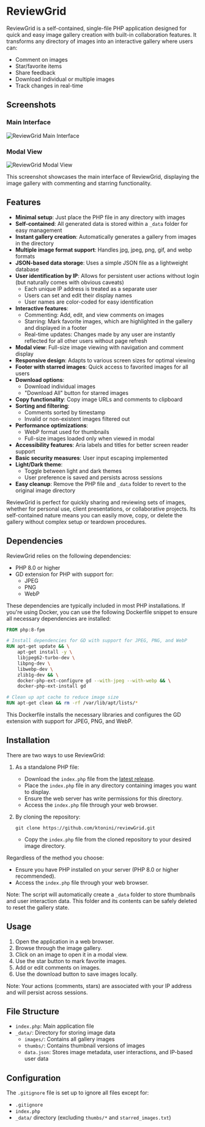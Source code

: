 # ReviewGrid

ReviewGrid is a self-contained, single-file PHP application designed for quick and easy image gallery creation with built-in collaboration features. It transforms any directory of images into an interactive gallery where users can:

- Comment on images
- Star/favorite items
- Share feedback
- Download individual or multiple images
- Track changes in real-time

## Screenshots

### Main Interface
![ReviewGrid Main Interface](_data/reviewGrid_01.png)

### Modal View
![ReviewGrid Modal View](_data/reviewGrid_02.png)

This screenshot showcases the main interface of ReviewGrid, displaying the image gallery with commenting and starring functionality.



## Features

- **Minimal setup**: Just place the PHP file in any directory with images
- **Self-contained**: All generated data is stored within a `_data` folder for easy management
- **Instant gallery creation**: Automatically generates a gallery from images in the directory
- **Multiple image format support**: Handles jpg, jpeg, png, gif, and webp formats
- **JSON-based data storage**: Uses a simple JSON file as a lightweight database
- **User identification by IP**: Allows for persistent user actions without login (but naturally comes with obvious caveats)
  - Each unique IP address is treated as a separate user
  - Users can set and edit their display names
  - User names are color-coded for easy identification
- **Interactive features**:
  - Commenting: Add, edit, and view comments on images
  - Starring: Mark favorite images, which are highlighted in the gallery and displayed in a footer
  - Real-time updates: Changes made by any user are instantly reflected for all other users without page refresh
- **Modal view**: Full-size image viewing with navigation and comment display
- **Responsive design**: Adapts to various screen sizes for optimal viewing
- **Footer with starred images**: Quick access to favorited images for all users
- **Download options**: 
  - Download individual images
  - "Download All" button for starred images
- **Copy functionality**: Copy image URLs and comments to clipboard
- **Sorting and filtering**: 
  - Comments sorted by timestamp
  - Invalid or non-existent images filtered out
- **Performance optimizations**:
  - WebP format used for thumbnails
  - Full-size images loaded only when viewed in modal
- **Accessibility features**: Aria labels and titles for better screen reader support
- **Basic security measures**: User input escaping implemented
- **Light/Dark theme**: 
  - Toggle between light and dark themes
  - User preference is saved and persists across sessions
- **Easy cleanup**: Remove the PHP file and `_data` folder to revert to the original image directory

ReviewGrid is perfect for quickly sharing and reviewing sets of images, whether for personal use, client presentations, or collaborative projects. Its self-contained nature means you can easily move, copy, or delete the gallery without complex setup or teardown procedures.

## Dependencies

ReviewGrid relies on the following dependencies:

- PHP 8.0 or higher
- GD extension for PHP with support for:
  - JPEG
  - PNG
  - WebP

These dependencies are typically included in most PHP installations. If you're using Docker, you can use the following Dockerfile snippet to ensure all necessary dependencies are installed:

```dockerfile
FROM php:8-fpm

# Install dependencies for GD with support for JPEG, PNG, and WebP
RUN apt-get update && \
    apt-get install -y \
    libjpeg62-turbo-dev \
    libpng-dev \
    libwebp-dev \
    zlib1g-dev && \
    docker-php-ext-configure gd --with-jpeg --with-webp && \
    docker-php-ext-install gd

# Clean up apt cache to reduce image size
RUN apt-get clean && rm -rf /var/lib/apt/lists/*
```

This Dockerfile installs the necessary libraries and configures the GD extension with support for JPEG, PNG, and WebP.

## Installation

There are two ways to use ReviewGrid:

1. As a standalone PHP file:
   - Download the `index.php` file from the [latest release](https://github.com/ktonini/reviewGrid/releases/latest).
   - Place the `index.php` file in any directory containing images you want to display.
   - Ensure the web server has write permissions for this directory.
   - Access the `index.php` file through your web browser.

2. By cloning the repository:
   ```
   git clone https://github.com/ktonini/reviewGrid.git
   ```
   - Copy the `index.php` file from the cloned repository to your desired image directory.

Regardless of the method you choose:
- Ensure you have PHP installed on your server (PHP 8.0 or higher recommended).
- Access the `index.php` file through your web browser.

Note: The script will automatically create a `_data` folder to store thumbnails and user interaction data. This folder and its contents can be safely deleted to reset the gallery state.

## Usage

1. Open the application in a web browser.
2. Browse through the image gallery.
3. Click on an image to open it in a modal view.
4. Use the star button to mark favorite images.
5. Add or edit comments on images.
6. Use the download button to save images locally.

Note: Your actions (comments, stars) are associated with your IP address and will persist across sessions.

## File Structure

- `index.php`: Main application file
- `_data/`: Directory for storing image data
  - `images/`: Contains all gallery images
  - `thumbs/`: Contains thumbnail versions of images
  - `data.json`: Stores image metadata, user interactions, and IP-based user data

## Configuration

The `.gitignore` file is set up to ignore all files except for:
- `.gitignore`
- `index.php`
- `_data/` directory (excluding `thumbs/*` and `starred_images.txt`)
